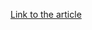 [Link to the article](https://kubernetes.io/docs/tasks/configure-pod-container/configure-service-account/)
